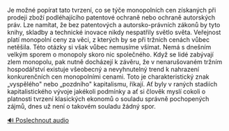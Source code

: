 
Je možné popírat tato tvrzení, co se týče monopolních cen získaných při prodeji zboží podléhajícího patentové ochraně nebo ochraně autorských práv. Lze namítat, že bez patentových a autorsko-právních zákonů by tyto knihy, skladby a technické inovace nikdy nespatřily světlo světa. Veřejnost platí monopolní ceny za věci, z kterých by se při tržních cenách vůbec netěšila. Této otázky si však vůbec nemusíme všímat. Nemá s dnešním velkým sporem o monopoly skoro nic společného. Když se lidé zabývají zlem monopolu, pak nutně docházejí k závěru, že v nenarušovaném tržním hospodářství existuje všeobecný a nevyhnutelný trend k nahrazení konkurenčních cen monopolními cenami. Toto je charakteristický znak „vyspělého" nebo „pozdního" kapitalismu, říkají. Ať byly v raných stadiích kapitalistického vývoje jakékoli podmínky a ať si člověk myslí cokoli o platnosti tvrzení klasických ekonomů o souladu správně pochopených zájmů, dnes už není o takovém souladu žádný spor.

[🔊 Poslechnout audio](/data/7-paragraphs/audio/chapter_137/para_007-Je-mon-poprat-tato-tvrzen-co-se-te-monopoln.mp3)
